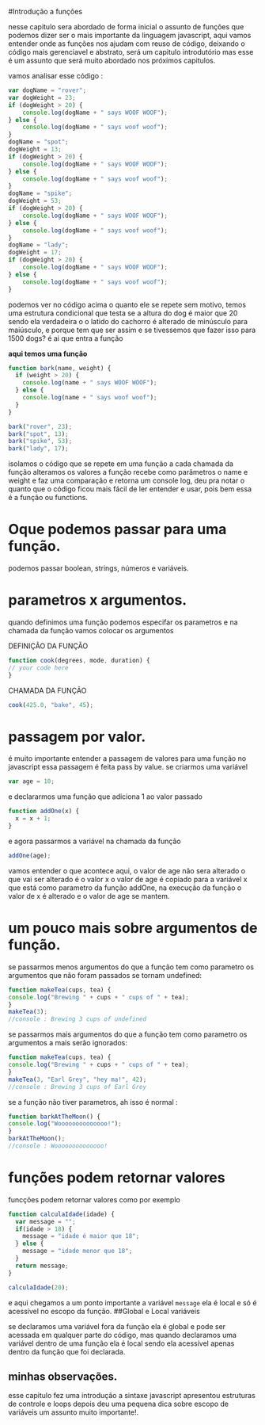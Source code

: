 #Introdução a funções

nesse capitulo sera abordado de forma inicial o assunto de funções que podemos dizer ser o mais importante da linguagem javascript, aqui vamos entender
onde as funções nos ajudam com reuso de código, deixando o código mais gerenciavel e abstrato, será um capitulo introdutório mas esse é um assunto que
será muito abordado nos próximos capitulos.

vamos analisar esse código :

````js
var dogName = "rover";
var dogWeight = 23;
if (dogWeight > 20) {
    console.log(dogName + " says WOOF WOOF");
} else {
    console.log(dogName + " says woof woof");
}
dogName = "spot";
dogWeight = 13;
if (dogWeight > 20) {
    console.log(dogName + " says WOOF WOOF");
} else {
    console.log(dogName + " says woof woof");
}
dogName = "spike";
dogWeight = 53;
if (dogWeight > 20) {
    console.log(dogName + " says WOOF WOOF");
} else {
    console.log(dogName + " says woof woof");
}
dogName = "lady";
dogWeight = 17;
if (dogWeight > 20) {
    console.log(dogName + " says WOOF WOOF");
} else {
    console.log(dogName + " says woof woof");
}
````
podemos ver no código acima o quanto ele se repete sem motivo, temos uma estrutura condicional que testa se a altura do dog é maior que 20 sendo ela verdadeira
o o latido do cachorro é alterado de minúsculo para maiúsculo, e porque tem que ser assim e se tivessemos que fazer isso para 1500 dogs? é ai que entra a função

<b>aqui temos uma função</b>
````js
function bark(name, weight) {
  if (weight > 20) {
    console.log(name + " says WOOF WOOF");
  } else {
    console.log(name + " says woof woof");
  }
}

bark("rover", 23);
bark("spot", 13);
bark("spike", 53);
bark("lady", 17);
````
isolamos o código que se repete em uma função a cada chamada da função alteramos os valores a função recebe como parâmetros o name e weight e faz uma comparação
e retorna um console log, deu pra notar o quanto que o código ficou mais fácil de ler entender e usar, pois bem essa é a função ou functions.

# Oque podemos passar para uma função.

podemos passar boolean, strings, números e variáveis.

# parametros x argumentos.

quando definimos uma função podemos especifar os parametros e na chamada da função vamos colocar os argumentos

DEFINIÇÃO DA FUNÇÃO
````js
function cook(degrees, mode, duration) {
// your code here
}
````
CHAMADA DA FUNÇÃO
````js
cook(425.0, "bake", 45);
````

# passagem por valor.

é muito importante entender a passagem de valores para uma função no javascript essa passagem é feita pass by value.
se criarmos uma variável
````js
var age = 10;
````
e declararmos uma função que adiciona 1 ao valor passado
````js
function addOne(x) {
  x = x + 1;
}
````
e agora passarmos a variável na chamada da função
````js
addOne(age);
````
vamos entender o que acontece aqui, o valor de age não sera alterado o que vai ser alterado é o valor x o valor de age é copiado para a variável x
que está como parametro da função addOne, na execução da função o valor de x é alterado e o valor de age se mantem.

# um pouco mais sobre argumentos de função.

se passarmos menos argumentos do que a função tem como parametro os argumentos que não foram passados se tornam undefined:
````js
function makeTea(cups, tea) {
console.log("Brewing " + cups + " cups of " + tea);
}
makeTea(3);
//console : Brewing 3 cups of undefined
````

se passarmos mais argumentos do que a função tem como parametro os argumentos a mais serão ignorados:
````js
function makeTea(cups, tea) {
console.log("Brewing " + cups + " cups of " + tea);
}
makeTea(3, "Earl Grey", "hey ma!", 42);
//console : Brewing 3 cups of Earl Grey
````

se a função não tiver parametros, ah isso é normal :
````js
function barkAtTheMoon() {
console.log("Woooooooooooooo!");
}
barkAtTheMoon();
//console : Woooooooooooooo!
````

# funções podem retornar valores
funcções podem retornar valores como por exemplo
````js
function calculaIdade(idade) {
  var message = "";
  if(idade > 18) {
    message = "idade é maior que 18";
  } else {
    message = "idade menor que 18";
  }
  return message;
}

calculaIdade(20);
````
e aqui chegamos a um ponto importante a variável ````message```` ela é local e só é acessível no escopo da função.
##Global e Local variáveis

se declaramos uma variável fora da função ela é global e pode ser acessada em qualquer parte do código, mas quando declaramos uma variável
dentro de uma função ela é local sendo ela acessível apenas dentro da função que foi declarada.

## minhas observações.

esse capitulo fez uma introdução a sintaxe javascript apresentou estruturas de controle e loops depois deu
uma pequena dica sobre escopo de variáveis um assunto muito importante!.

